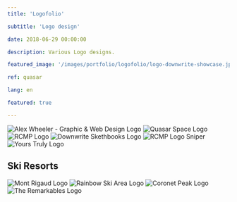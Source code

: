```yaml
---
title: 'Logofolio'

subtitle: 'Logo design'

date: 2018-06-29 00:00:00

description: Various Logo designs.

featured_image: '/images/portfolio/logofolio/logo-downwrite-showcase.jpg'

ref: quasar

lang: en

featured: true

---
```


<div class="gallery" data-columns="2">
	<img src="/images/portfolio/logofolio/logofolio-06.jpg" alt="Alex Wheeler - Graphic & Web Design Logo">
	<img src="/images/portfolio/logofolio/logofolio-01.jpg" alt="Quasar Space Logo">
	<img src="/images/portfolio/logofolio/logofolio-03.jpg" alt="RCMP Logo">
	<img src="/images/portfolio/logofolio/logofolio-04.jpg" alt="Downwrite Skethbooks Logo">
	<img src="/images/portfolio/logofolio/logofolio-05.jpg" alt="RCMP Logo Sniper">
	<img src="/images/portfolio/logofolio/logofolio-02.jpg" alt="Yours Truly Logo">
</div>

## Ski Resorts

<div class="gallery" data-columns="4">
	<img src="/images/portfolio/logofolio/ski-hills-01.jpg" alt="Mont Rigaud Logo">
	<img src="/images/portfolio/logofolio/ski-hills-02.jpg" alt="Rainbow Ski Area Logo">
	<img src="/images/portfolio/logofolio/ski-hills-03.jpg" alt="Coronet Peak Logo">
	<img src="/images/portfolio/logofolio/ski-hills-04.jpg" alt="The Remarkables Logo">
</div>
